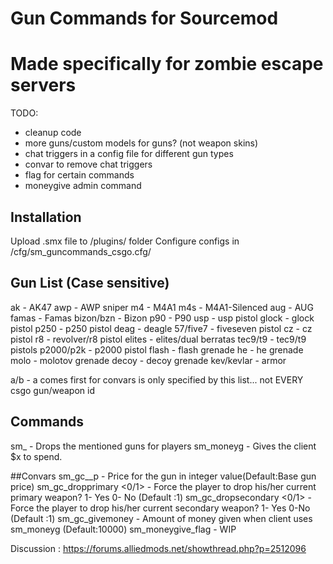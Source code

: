 # Gun Commands for Sourcemod
# Made specifically for zombie escape servers <ZE>

TODO: 
- cleanup code
- more guns/custom models for guns? (not weapon skins)
- chat triggers in a config file for different gun types
- convar to remove chat triggers
- flag for certain commands
- moneygive admin command <with specified flag>
## Installation

Upload .smx file to /plugins/ folder
Configure configs in /cfg/sm_guncommands_csgo.cfg/

## Gun List (Case sensitive)
ak - AK47
awp - AWP sniper
m4 - M4A1 
m4s - M4A1-Silenced
aug - AUG 
famas - Famas
bizon/bzn - Bizon
p90 - P90
usp - usp pistol
glock - glock pistol
p250 - p250 pistol
deag - deagle
57/five7 - fiveseven pistol
cz - cz pistol
r8 - revolver/r8 pistol
elites - elites/dual berratas
tec9/t9 - tec9/t9 pistols
p2000/p2k - p2000 pistol
flash - flash grenade
he - he grenade 
molo - molotov grenade
decoy - decoy grenade
kev/kevlar - armor

a/b - a comes first for convars
<gunname> is only specified by this list... not EVERY csgo gun/weapon id

## Commands
sm_<gunname> - Drops the mentioned guns for players
sm_moneyg - Gives the client $x to spend.

##Convars
sm_gc_<gunname>_p <value> - Price for the gun in integer value(Default:Base gun price)
sm_gc_dropprimary <0/1> - Force the player to drop his/her current primary weapon? 1- Yes 0- No (Default :1)
sm_gc_dropsecondary <0/1> - Force the player to drop his/her current secondary weapon? 1- Yes 0-No (Default :1)
sm_gc_givemoney <value> - Amount of money given when client uses sm_moneyg (Default:10000)
sm_moneygive_flag <flags> - WIP

Discussion : https://forums.alliedmods.net/showthread.php?p=2512096
